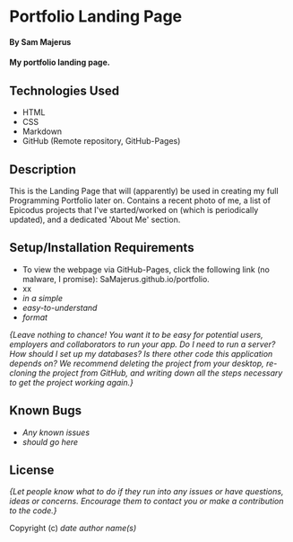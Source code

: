 # Portfolio Landing Page

#### By Sam Majerus 

#### My portfolio landing page. 

## Technologies Used

* HTML
* CSS
* Markdown
* GitHub (Remote repository, GitHub-Pages) 

## Description
This is the Landing Page that will (apparently) be used in creating my full Programming Portfolio later on. Contains a recent photo of me, a list of Epicodus projects 
that I've started/worked on (which is periodically updated), and a dedicated 'About Me' section. 

## Setup/Installation Requirements

* To view the webpage via GitHub-Pages, click the following link (no malware, I promise):  SaMajerus.github.io/portfolio.
* xx
* _in a simple_
* _easy-to-understand_
* _format_

_{Leave nothing to chance! You want it to be easy for potential users, employers and collaborators to run your app. Do I need to run a server? How should I set up my databases? Is there other code this application depends on? We recommend deleting the project from your desktop, re-cloning the project from GitHub, and writing down all the steps necessary to get the project working again.}_

## Known Bugs

* _Any known issues_
* _should go here_

## License

_{Let people know what to do if they run into any issues or have questions, ideas or concerns.  Encourage them to contact you or make a contribution to the code.}_

Copyright (c) _date_ _author name(s)_